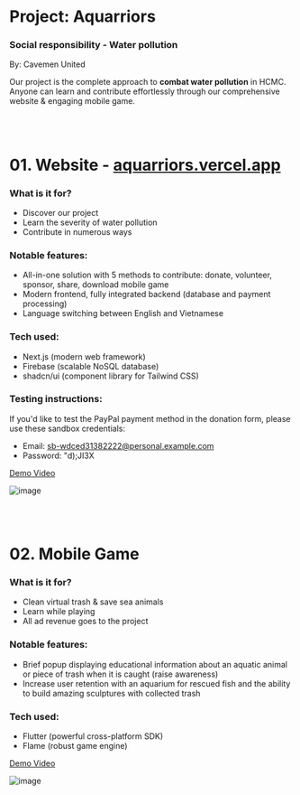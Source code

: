 # Project: Aquarriors
### Social responsibility - Water pollution

By: Cavemen United

Our project is the complete approach to **combat water pollution** in HCMC.
Anyone can learn and contribute effortlessly through our comprehensive website & engaging mobile game.

<br></br>

# 01. Website - [aquarriors.vercel.app](aquarriors.vercel.app)

### What is it for?
- Discover our project
- Learn the severity of water pollution
- Contribute in numerous ways

### Notable features:
- All-in-one solution with 5 methods to contribute: donate, volunteer, sponsor, share, download mobile game
- Modern frontend, fully integrated backend (database and payment processing)
- Language switching between English and Vietnamese

### Tech used:
- Next.js (modern web framework)
- Firebase (scalable NoSQL database)
- shadcn/ui (component library for Tailwind CSS)

### Testing instructions:
If you'd like to test the PayPal payment method in the donation form, please use these sandbox credentials:
- Email: sb-wdced31382222@personal.example.com
- Password: "d);JI3X

[Demo Video](https://youtu.be/_X8dFpJQaHc)

![image](https://github.com/lengvietcuong/aquarriors/assets/83921915/6e984bcf-9b94-4a7b-bb3e-16a73f11d85a)

<br></br>

# 02. Mobile Game

### What is it for?
- Clean virtual trash & save sea animals
- Learn while playing
- All ad revenue goes to the project

### Notable features:
- Brief popup displaying educational information about an aquatic animal or piece of trash when it is caught (raise awareness)
- Increase user retention with an aquarium for rescued fish and the ability to build amazing sculptures with collected trash

### Tech used:
- Flutter (powerful cross-platform SDK)
- Flame (robust game engine)

[Demo Video](https://www.youtube.com/watch?v=58o6-ZPYeJc)

![image](https://github.com/lengvietcuong/aquarriors/assets/83921915/2461ceb3-09ae-4738-9d61-2759288d1eb9)